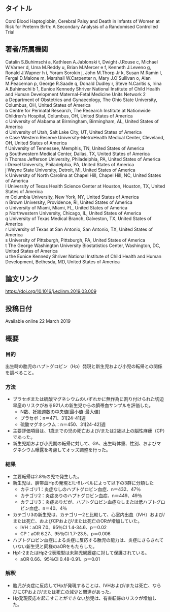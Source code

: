 ## タイトル
Cord Blood Haptoglobin, Cerebral Palsy and Death in Infants of Women at Risk for Preterm Birth: A Secondary Analysis of a Randomised Controlled Trial

## 著者/所属機関
Catalin S.Buhimschi a, Kathleen A.Jablonski t, Dwight J.Rouse c, Michael W.Varner d, Uma M.Reddy u, Brian M.Mercer e f, Kenneth J.Leveno g, Ronald J.Wapner h i, Yoram Sorokin j, John M.Thorp Jr k, Susan M.Ramin l, Fergal D.Malone m, Marshall W.Carpenter n, Mary J.O'Sullivan o, Alan M.Peaceman p, George R.Saade q, Donald Dudley r, Steve N.Caritis s, Irina A.Buhimschi b 1, Eunice Kennedy Shriver National Institute of Child Health and Human Development Maternal-Fetal Medicine Units Network 2  
a Department of Obstetrics and Gynaecology, The Ohio State University, Columbus, OH, United States of America  
b Centre for Perinatal Research, The Research Institute at Nationwide Children's Hospital, Columbus, OH, United States of America  
c University of Alabama at Birmingham, Birmingham, AL, United States of America  
d University of Utah, Salt Lake City, UT, United States of America  
e Case Western Reserve University-MetroHealth Medical Center, Cleveland, OH, United States of America  
f University of Tennessee, Memphis, TN, United States of America  
g Southwestern Medical Center, Dallas, TX, United States of America  
h Thomas Jefferson University, Philadelphia, PA, United States of America  
i Drexel University, Philadelphia, PA, United States of America  
j Wayne State University, Detroit, MI, United States of America  
k University of North Carolina at Chapel Hill, Chapel Hill, NC, United States of America  
l University of Texas Health Science Center at Houston, Houston, TX, United States of America  
m Columbia University, New York, NY, United States of America  
n Brown University, Providence, RI, United States of America  
o University of Miami, Miami, FL, United States of America  
p Northwestern University, Chicago, IL, United States of America  
q University of Texas Medical Branch, Galveston, TX, United States of America  
r University of Texas at San Antonio, San Antonio, TX, United States of America  
s University of Pittsburgh, Pittsburgh, PA, United States of America  
t The George Washington University Biostatistics Center, Washington, DC, United States of America  
u the Eunice Kennedy Shriver National Institute of Child Health and Human Development, Bethesda, MD, United States of America

## 論文リンク
https://doi.org/10.1016/j.eclinm.2019.03.009

## 投稿日付
Available online 22 March 2019

## 概要
### 目的
出生時の胎児のハプトグロビン（Hp）発現と新生児および小児の転帰との関係を調べること。

### 方法
* プラセボまたは硫酸マグネシウムのいずれかに無作為に割り付けられた切迫早産のリスクがある921人の新生児からの臍帯血サンプルを評価した。
  * N数、妊娠週数の中央値[最小値-最大値]
  * プラセボ：n＝471、31\[24-41\]週
  * 硫酸マグネシウム：n＝450、31\[24-42\]週
* 主要評価項目は、1歳までの児の死亡および/または2歳以上の脳性麻痺（CP）であった。
* 新生児期および小児期の転帰に対して、GA、出生時体重、性別、およびマグネシウム曝露を考慮してオッズ調整を行った。

### 結果
* 主要転帰は2.8％の児で発生した。
* 新生児は、臍帯血Hpの発現とIL-6レベルによって以下の3群に分類した
  * カテゴリ1：炎症なしのハプトグロビン血症、n＝432、47％
  * カテゴリ2：炎症ありのハプトグロビン血症、n＝449、49％
  * カテゴリ3：炎症ありだが、ハプトグロビン血症なしまたは低ハプトグロビン血症、n＝40、4％
* カテゴリ3の新生児は、カテゴリー2と比較して、心室内出血（IVH）および/または死亡、およびCPおよび/または死亡のORが増加していた。
  * IVH：aOR 7.0、95％CI 1.4-34.6、p＝0.02
  * CP：aOR 6.27、95％CI 1.7-23.5、p＝0.006
* ハプトグロビン血症による炎症に反応する胎児の能力は、炎症にさらされていない新生児と同様のaORをもたらした。
* Hp1-2またはHp2-2表現型は未熟児網膜症に対して保護されている。
  * aOR 0.66、95％CI 0.48-0.91、p＝0.01

### 解釈
* 胎児が炎症に反応してHpが発現することは、IVHおよび/または死亡、ならびにCPおよび/または死亡の減少と関連があった。
* Hp発現反応を起こすことができない胎児は、有害転帰のリスクが増加した。
